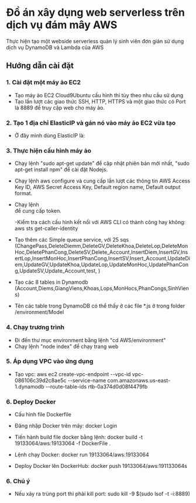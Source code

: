 # Đồ án xây dụng web serverless trên dịch vụ đám mây AWS

Thực hiện tạo một webside serverless quản lý sinh viên đơn giản sử dụng dịch vụ
DynamoDB và Lambda của AWS

## Hướng dẫn cài đặt

### 1. Cài đặt một máy ảo EC2

- Tạo máy ảo EC2 Cloud9Ubuntu cấu hình thì tùy theo nhu cầu sử dụng
- Tạo lần lượt các giao thức SSH, HTTP, HTTPS và một giao thức có Port là 8889
  để truy cập web cho máy ảo.

### 2. Tạo 1 địa chỉ ElasticIP và gán nó vào máy ảo EC2 vừa tạo

- Ở đây mình dùng ElasticIP là:

### 3. Thực hiện cấu hình máy ảo

- Chạy lệnh "sudo apt-get update" để cập nhật phiên bản mới nhất, "sudo apt-get
  install npm" để cài đặt Nodejs.
- Chạy lệnh aws configure và cung cấp lần lượt các thông tin AWS Access Key ID,
  AWS Secret Access Key, Default region name, Default output format.
- Chạy lệnh    
  để cung cấp token.

  -Kiểm tra cách cấu hình kết nối với AWS CLI có thành công hay không: aws sts get-caller-identity

- Tạo thêm các Simple queue service, với 25 sqs
  (ChangePass,DeleteDiemm,DeleteGV,DeleteKhoa,DeleteLop,DeleteMonHoc,DeletePhanCong,DeleteSV,Delete_Account,InsertDiem,InsertGV,InsertLop,InsertMonHoc,InsertPhanCong,InsertSV,Insert_Account,UpdateDiem,UpdateGV,UpdateKhoa,UpdateLop,UpdateMonHoc,UpdatePhanCong,UpdateSV,Update_Account,test,
  )
- Tạo các 8 tables in Dynamodb
  (Account,Diems,GiangViens,Khoas,Lops,MonHocs,PhanCongs,SinhViens)
- Tên các table trong DynamoDB có thể thấy ở các file \*.js ở trong folder
  /environment/Model

### 4. Chạy trương trình

- Đi đến thư mục environment bằng lệnh "cd AWS/environment"
- Chạy lệnh "node index" để chạy trang web

### 5. Áp dụng VPC vào ứng dụng

- Tạo vpc: aws ec2 create-vpc-endpoint --vpc-id vpc-086106c39d2c8ae5c
  --service-name com.amazonaws.us-east-1.dynamodb --route-table-ids
  rtb-0a374d0d08f4479fb

### 6. Deploy Docker

- Cấu hình file Dockerfile
- Đăng nhặp Docker trên máy: docker Login
- Tiến hành build file docker bằng lệnh: docker build -t 19133064/aws:19133064
  -f DockerFile .

- Lệnh chạy Docker: docker run 19133064/aws:19133064
- Deploy Docker lên DockerHub: docker push 19133064/aws:191133064s

### 6. Chú ý

- Nếu xảy ra trùng port thì phải kill port: sudo kill -9 $(sudo lsof -t -i:8889)
